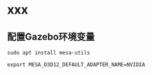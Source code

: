 # xxx

## 配置Gazebo环境变量

```
sudo apt install mesa-utils

export MESA_D3D12_DEFAULT_ADAPTER_NAME=NVIDIA
```